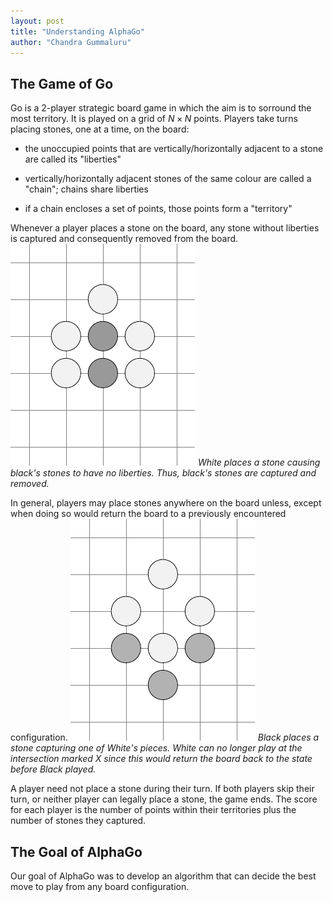 ```yaml
---
layout: post
title: "Understanding AlphaGo"
author: "Chandra Gummaluru"
---
```


## The Game of Go
Go is a 2-player strategic board game in which the aim is to sorround the most territory. It is played on a grid of $N \times N$ points. Players take turns placing stones, one at a time, on the board:

- the unoccupied points that are vertically/horizontally adjacent to a stone are called its "liberties"

- vertically/horizontally adjacent stones of the same colour are called a "chain"; chains share liberties 

- if a chain encloses a set of points, those points form a "territory"

Whenever a player places a stone on the board, any stone without liberties is captured and consequently removed from the board.
![](https://github.com/chandra-gummaluru/chandra-gummaluru.github.io/raw/master/media/go/gif_stone_capture.gif)
*White places a stone causing black's stones to have no liberties. Thus, black's stones are captured and removed.*

In general, players may place stones anywhere on the board unless, except when doing so would return the board to a previously encountered configuration.
![](https://github.com/chandra-gummaluru/chandra-gummaluru.github.io/raw/master/media/go/gif_cyclic_stone.gif)
*Black places a stone capturing one of White's pieces. White can no longer play at the intersection marked $\textsf{X}$ since this would return the board back to the state before Black played.*

A player need not place a stone during their turn. If both players skip their turn, or neither player can legally place a stone, the game ends. The score for each player is the number of points within their territories plus the number of stones they captured.

## The Goal of AlphaGo
Our goal of AlphaGo was to develop an algorithm that can decide the best move to play from any board configuration. 
